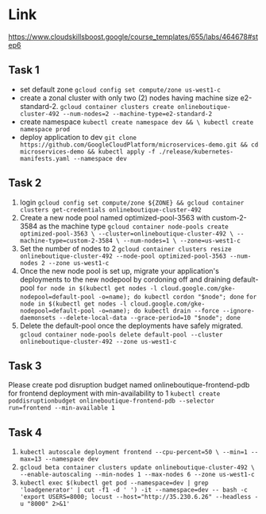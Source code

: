 # Link
https://www.cloudskillsboost.google/course_templates/655/labs/464678#step6

## Task 1
- set default zone
`gcloud config set compute/zone us-west1-c`
- create a zonal cluster with only two (2) nodes having machine size e2-standard-2.
`gcloud container clusters create onlineboutique-cluster-492 --num-nodes=2 --machine-type=e2-standard-2`
- create namespace
`kubectl create namespace dev && \
kubectl create namespace prod` 
- deploy application to dev
`git clone https://github.com/GoogleCloudPlatform/microservices-demo.git &&
cd microservices-demo && kubectl apply -f ./release/kubernetes-manifests.yaml --namespace dev`

## Task 2
1. login
`gcloud config set compute/zone ${ZONE} && gcloud container clusters get-credentials onlineboutique-cluster-492`
2. Create a new node pool named optimized-pool-3563 with custom-2-3584 as the machine type
   `gcloud container node-pools create optimized-pool-3563 \
   --cluster=onlineboutique-cluster-492 \
   --machine-type=custom-2-3584 \
   --num-nodes=1 \
   --zone=us-west1-c`
3. Set the number of nodes to 2
    `gcloud container clusters resize onlineboutique-cluster-492 --node-pool optimized-pool-3563 --num-nodes 2 --zone us-west1-c`
4. Once the new node pool is set up, migrate your application's deployments to the new nodepool by cordoning off and draining default-pool
    `for node in $(kubectl get nodes -l cloud.google.com/gke-nodepool=default-pool -o=name); do
    kubectl cordon "$node";
    done`
    `for node in $(kubectl get nodes -l cloud.google.com/gke-nodepool=default-pool -o=name); do
    kubectl drain --force --ignore-daemonsets --delete-local-data --grace-period=10 "$node";
    done`
5. Delete the default-pool once the deployments have safely migrated.
    `gcloud container node-pools delete default-pool --cluster onlineboutique-cluster-492 --zone us-west1-c`

## Task 3
Please create pod disruption budget named onlineboutique-frontend-pdb for frontend deployment with min-availability to 1
`kubectl create poddisruptionbudget onlineboutique-frontend-pdb --selector run=frontend --min-available 1`

## Task 4
1. `kubectl autoscale deployment frontend --cpu-percent=50 \
   --min=1 --max=13 --namespace dev`
2. `gcloud beta container clusters update onlineboutique-cluster-492 \
--enable-autoscaling --min-nodes 1 --max-nodes 6 --zone us-west1-c`
3. `kubectl exec $(kubectl get pod --namespace=dev | grep 'loadgenerator' | cut -f1 -d ' ') -it --namespace=dev -- bash -c 'export USERS=8000; locust --host="http://35.230.6.26" --headless -u "8000" 2>&1'`